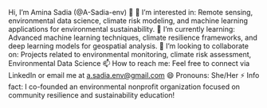 Hi, I’m Amina Sadia (@A-Sadia-env) 👋
👀 I’m interested in: Remote sensing, environmental data science, climate risk modeling, and machine learning applications for environmental sustainability.
🌱 I’m currently learning: Advanced machine learning techniques, climate resilience frameworks, and deep learning models for geospatial analysis.
💞️ I’m looking to collaborate on: Projects related to environmental monitoring, climate risk assessment, Environmental Data Science
📫 How to reach me: Feel free to connect via LinkedIn or email me at a.sadia.env@gmail.com
😄 Pronouns: She/Her
⚡ Info fact: I co-founded an environmental nonprofit organization focused on community resilience and sustainability education!

<!---
A-Sadia-env/A-Sadia-env is a ✨ special ✨ repository because its `README.md` (this file) appears on your GitHub profile.
You can click the Preview link to take a look at your changes.
--->
